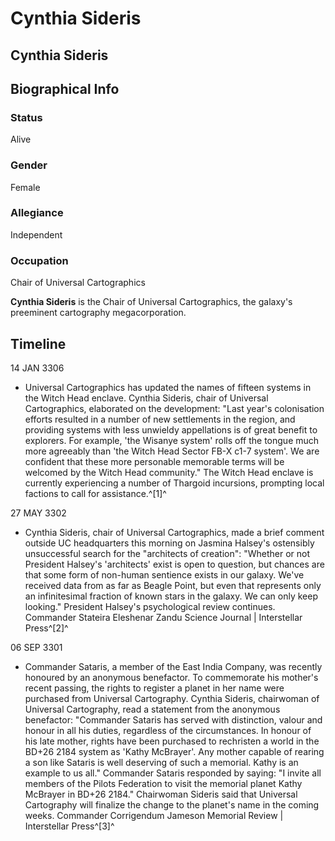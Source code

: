 # Cynthia Sideris
## Cynthia Sideris

		

## Biographical Info

### Status

Alive

### Gender

Female

### Allegiance

Independent

### Occupation

Chair of Universal Cartographics

**Cynthia Sideris** is the Chair of Universal Cartographics, the galaxy's preeminent cartography megacorporation.

## Timeline

14 JAN 3306

- Universal Cartographics has updated the names of fifteen systems in the Witch Head enclave. Cynthia Sideris, chair of Universal Cartographics, elaborated on the development: "Last year's colonisation efforts resulted in a number of new settlements in the region, and providing systems with less unwieldy appellations is of great benefit to explorers. For example, 'the Wisanye system' rolls off the tongue much more agreeably than 'the Witch Head Sector FB-X c1-7 system'. We are confident that these more personable memorable terms will be welcomed by the Witch Head community." The Witch Head enclave is currently experiencing a number of Thargoid incursions, prompting local factions to call for assistance.^[1]^

27 MAY 3302

- Cynthia Sideris, chair of Universal Cartographics, made a brief comment outside UC headquarters this morning on Jasmina Halsey's ostensibly unsuccessful search for the "architects of creation": "Whether or not President Halsey's 'architects' exist is open to question, but chances are that some form of non-human sentience exists in our galaxy. We've received data from as far as Beagle Point, but even that represents only an infinitesimal fraction of known stars in the galaxy. We can only keep looking." President Halsey's psychological review continues.
Commander Stateira Eleshenar
Zandu Science Journal | Interstellar Press^[2]^

06 SEP 3301

- Commander Sataris, a member of the East India Company, was recently honoured by an anonymous benefactor. To commemorate his mother's recent passing, the rights to register a planet in her name were purchased from Universal Cartography. Cynthia Sideris, chairwoman of Universal Cartography, read a statement from the anonymous benefactor: "Commander Sataris has served with distinction, valour and honour in all his duties, regardless of the circumstances. In honour of his late mother, rights have been purchased to rechristen a world in the BD+26 2184 system as 'Kathy McBrayer'. Any mother capable of rearing a son like Sataris is well deserving of such a memorial. Kathy is an example to us all." Commander Sataris responded by saying: "I invite all members of the Pilots Federation to visit the memorial planet Kathy McBrayer in BD+26 2184." Chairwoman Sideris said that Universal Cartography will finalize the change to the planet's name in the coming weeks.
Commander Corrigendum
Jameson Memorial Review | Interstellar Press^[3]^